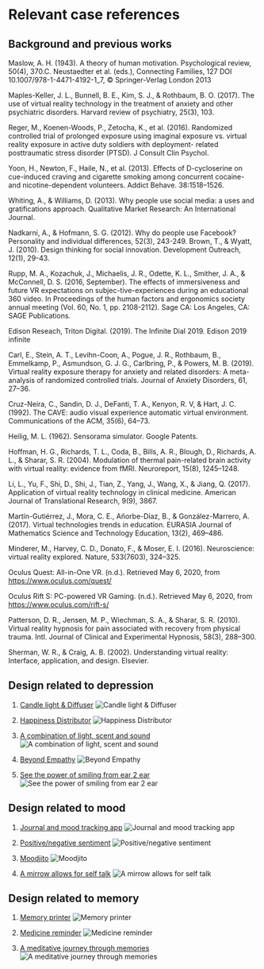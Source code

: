 # Relevant case references
## Background and previous works

Maslow, A. H. (1943). A theory of human motivation. Psychological review, 50(4), 370.C. Neustaedter et al. (eds.), Connecting Families, 127 DOI 10.1007/978-1-4471-4192-1_7, © Springer-Verlag London 2013

Maples-Keller, J. L., Bunnell, B. E., Kim, S. J., & Rothbaum, B. O. (2017). The use of virtual reality technology in the treatment of anxiety and other psychiatric disorders. Harvard review of psychiatry, 25(3), 103.

Reger, M., Koenen-Woods, P., Zetocha, K., et al. (2016). Randomized controlled trial of prolonged exposure using imaginal exposure vs. virtual reality exposure in active duty soldiers with deployment- related posttraumatic stress disorder (PTSD). J Consult Clin Psychol. 

Yoon, H., Newton, F., Haile, N., et al. (2013). Effects of D-cycloserine on cue-induced craving and cigarette smoking among concurrent cocaine- and nicotine-dependent volunteers. Addict Behave. 38:1518–1526.

Whiting, A., & Williams, D. (2013). Why people use social media: a uses and gratifications approach. Qualitative Market Research: An International Journal.

Nadkarni, A., & Hofmann, S. G. (2012). Why do people use Facebook? Personality and individual differences, 52(3), 243-249.
Brown, T., & Wyatt, J. (2010). Design thinking for social innovation. Development Outreach, 12(1), 29-43.

Rupp, M. A., Kozachuk, J., Michaelis, J. R., Odette, K. L., Smither, J. A., & McConnell, D. S. (2016, September). The effects of immersiveness and future VR expectations on subjec-tive-experiences during an educational 360 video. In Proceedings of the human factors and ergonomics society annual meeting (Vol. 60, No. 1, pp. 2108-2112). Sage CA: Los Angeles, CA: SAGE Publications.

Edison Reseach, Triton Digital. (2019). The Infinite Dial 2019. Edison 2019 infinite

Carl, E., Stein, A. T., Levihn-Coon, A., Pogue, J. R., Rothbaum, B., Emmelkamp, P., Asmundson, G. J. G., Carlbring, P., & Powers, M. B. (2019). Virtual reality exposure therapy for anxiety and related disorders: A meta-analysis of randomized controlled trials. Journal of Anxiety Disorders, 61, 27–36.

Cruz-Neira, C., Sandin, D. J., DeFanti, T. A., Kenyon, R. V, & Hart, J. C. (1992). The CAVE: audio visual experience automatic virtual environment. Communications of the ACM, 35(6), 64–73.

Heilig, M. L. (1962). Sensorama simulator. Google Patents.

Hoffman, H. G., Richards, T. L., Coda, B., Bills, A. R., Blough, D., Richards, A. L., & Sharar, S. R. (2004). Modulation of thermal pain-related brain activity with virtual reality: evidence from fMRI. Neuroreport, 15(8), 1245–1248.

Li, L., Yu, F., Shi, D., Shi, J., Tian, Z., Yang, J., Wang, X., & Jiang, Q. (2017). Application of virtual reality technology in clinical medicine. American Journal of Translational Research, 9(9), 3867.

Martín-Gutiérrez, J., Mora, C. E., Añorbe-Díaz, B., & González-Marrero, A. (2017). Virtual technologies trends in education. EURASIA Journal of Mathematics Science and Technology Education, 13(2), 469–486.

Minderer, M., Harvey, C. D., Donato, F., & Moser, E. I. (2016). Neuroscience: virtual reality explored. Nature, 533(7603), 324–325.

Oculus Quest: All-in-One VR. (n.d.). Retrieved May 6, 2020, from https://www.oculus.com/quest/

Oculus Rift S: PC-powered VR Gaming. (n.d.). Retrieved May 6, 2020, from https://www.oculus.com/rift-s/

Patterson, D. R., Jensen, M. P., Wiechman, S. A., & Sharar, S. R. (2010). Virtual reality hypnosis for pain associated with recovery from physical trauma. Intl. Journal of Clinical and Experimental Hypnosis, 58(3), 288–300.

Sherman, W. R., & Craig, A. B. (2002). Understanding virtual reality: Interface, application, and design. Elsevier.



## Design related to depression

1. [Candle light & Diffuser](https://www.behance.net/gallery/35409265/CALIFFUSER-%28POST-PARTUM%29?tracking_source=search%7Cpostpartum%20depression%20)
![Candle light & Diffuser](https://mir-s3-cdn-cf.behance.net/project_modules/max_1200/25cd6435409265.56f597bd99ce4.jpg)

2. [Happiness Distributor](https://www.behance.net/gallery/83297491/Happiness-Distributor-The-Black-Watchdogs?tracking_source=search%7Cpostpartum%20depression%20)
![Happiness Distributor](https://mir-s3-cdn-cf.behance.net/project_modules/1400_opt_1/df251983297491.5d3818c66c646.jpg)

3. [A combination of light, scent and sound](https://www.behance.net/gallery/66889059/OM?tracking_source=search%7Cpostpartum%20depression%20)
![A combination of light, scent and sound](https://mir-s3-cdn-cf.behance.net/project_modules/1400_opt_1/fa07f766889059.5b268f553aa7b.jpg)

4. [Beyond Empathy](https://www.behance.net/gallery/59583279/Beyond-Empathy?tracking_source=search%7Cpostpartum%20depression%20)
![Beyond Empathy](https://mir-s3-cdn-cf.behance.net/project_modules/max_1200/fcce5e59583279.5a28c37b8187b.jpg)

5. [See the power of smiling from ear 2 ear](https://www.behance.net/gallery/25918361/Ear-2-Ear-App-Wearable-Tech-Concept?tracking_source=search%7Cpostpartum%20depression%20)
![See the power of smiling from ear 2 ear](https://mir-s3-cdn-cf.behance.net/project_modules/1400_opt_1/1251cc25918361.5634dfc35dc08.jpg)

## Design related to mood

1. [Journal and mood tracking app](https://www.behance.net/gallery/85519547/Journal-and-Mood-Tracking-App?tracking_source=search%7Cmood%20)
![Journal and mood tracking app](https://mir-s3-cdn-cf.behance.net/project_modules/fs/6217d385519547.5d7e9ea43a985.jpg)

2. [Positive/negative sentiment](https://www.behance.net/gallery/10025373/MooD?tracking_source=search%7Cmood%20)
![Positive/negative sentiment](https://mir-s3-cdn-cf.behance.net/project_modules/disp/56fd4f10025373.562f021e506c0.png)

3. [Moodjito](https://www.behance.net/gallery/14027033/Moodjito-iPhone-App?tracking_source=search%7Cmood%20)
![Moodjito](https://mir-s3-cdn-cf.behance.net/project_modules/max_1200/2bdad614027033.5627bf8751608.jpg)

4. [A mirrow allows for self talk](https://www.behance.net/gallery/18173419/MiRAGE?tracking_source=search%7Cmood%20)
![A mirrow allows for self talk](https://mir-s3-cdn-cf.behance.net/project_modules/disp/fa0d3e18173419.562c51645254e.jpg)

## Design related to memory

1. [Memory printer](https://www.behance.net/gallery/10028877/Memory-Machine?tracking_source=search%7Cmemory)
![Memory printer](https://mir-s3-cdn-cf.behance.net/project_modules/disp/a2417b10028877.560de4ec289b2.jpg)

2. [Medicine reminder](https://www.behance.net/gallery/16842369/Sound-Reminder?tracking_source=search%7Cmemory)
![Medicine reminder](https://mir-s3-cdn-cf.behance.net/project_modules/disp/d4817216842369.562b20c4e8078.jpg)

3. [A meditative journey through memories](https://www.behance.net/gallery/27193935/The-Memory-Machine?tracking_source=search%7Cmemory)
![A meditative journey through memories](https://mir-s3-cdn-cf.behance.net/project_modules/1400_opt_1/f78e9d27193935.56361221c4c39.jpg)

